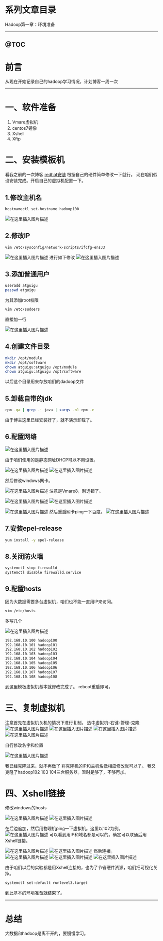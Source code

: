 # 系列文章目录
Hadoop第一章：环境准备

---

@[TOC](文章目录)
---

# 前言
从现在开始记录自己的hadoop学习情况，计划博客一周一次

---



# 一、软件准备

 1. Vmare虚拟机
 2. centos7镜像
 3. Xshell
 4. Xftp
# 二、安装模板机
看我之前的一次博客
[redhat安装](https://blog.csdn.net/weixin_50835854/article/details/119541986?spm=1001.2014.3001.5501)
根据自己的硬件简单修改一下就行。
现在咱们假设安装完成。开启自己的虚拟机配置一下。
 ## 1.修改主机名

```bash
hostnamectl set-hostname hadoop100
```
![在这里插入图片描述](https://img-blog.csdnimg.cn/d08a0a66cb8348b78453f9b0eae912fd.png)
## 2.修改IP

```bash
vim /etc/sysconfig/network-scripts/ifcfg-ens33 
```
![在这里插入图片描述](https://img-blog.csdnimg.cn/80107e0c64654383818a0e834713ec1e.png?x-oss-process=image/watermark,type_d3F5LXplbmhlaQ,shadow_50,text_Q1NETiBA6LaF5ZOlLS0=,size_20,color_FFFFFF,t_70,g_se,x_16)
进行如下修改
![在这里插入图片描述](https://img-blog.csdnimg.cn/49334e5d26d3426b8e0f3fee8669250f.png?x-oss-process=image/watermark,type_d3F5LXplbmhlaQ,shadow_50,text_Q1NETiBA6LaF5ZOlLS0=,size_20,color_FFFFFF,t_70,g_se,x_16)
## 3.添加普通用户

```bash
useradd atguigu
passwd atguigu
```
为其添加root权限

```bash
vim /etc/sudoers
```
直接加一行

![在这里插入图片描述](https://img-blog.csdnimg.cn/e5aa2838a3574691a903cd8d812af317.png)
## 4.创建文件目录

```bash
mkdir /opt/module
mkdir /opt/software
chown atguigu:atguigu /opt/module
chown atguigu:atguigu /opt/software
```
以后这个目录用来存放咱们的dadoop文件
## 5.卸载自带的jdk
```bash
rpm -qa | grep -i java | xargs -n1 rpm -e
```
由于博主这里已经安装好了，就不演示卸载了。
## 6.配置网络
![在这里插入图片描述](https://img-blog.csdnimg.cn/f2c0ed54e51649e986ab24f6149419b7.png?x-oss-process=image/watermark,type_d3F5LXplbmhlaQ,shadow_50,text_Q1NETiBA6LaF5ZOlLS0=,size_20,color_FFFFFF,t_70,g_se,x_16)

由于咱们使用的是静态网址DHCP可以不用设置。

![在这里插入图片描述](https://img-blog.csdnimg.cn/c20b2d0095394786a3283587f713134e.png?x-oss-process=image/watermark,type_d3F5LXplbmhlaQ,shadow_50,text_Q1NETiBA6LaF5ZOlLS0=,size_20,color_FFFFFF,t_70,g_se,x_16)
![在这里插入图片描述](https://img-blog.csdnimg.cn/1cfe96966a87477aa5525bf01718d9ff.png?x-oss-process=image/watermark,type_d3F5LXplbmhlaQ,shadow_50,text_Q1NETiBA6LaF5ZOlLS0=,size_20,color_FFFFFF,t_70,g_se,x_16)


然后修改windows网卡。

![在这里插入图片描述](https://img-blog.csdnimg.cn/3e77c83c2e034452acd792ff8d22de1e.png?x-oss-process=image/watermark,type_d3F5LXplbmhlaQ,shadow_50,text_Q1NETiBA6LaF5ZOlLS0=,size_20,color_FFFFFF,t_70,g_se,x_16)
注意是Vmare8，别选错了。

![在这里插入图片描述](https://img-blog.csdnimg.cn/c359e3df10514a688da0c87c0fecf9c8.png?x-oss-process=image/watermark,type_d3F5LXplbmhlaQ,shadow_50,text_Q1NETiBA6LaF5ZOlLS0=,size_20,color_FFFFFF,t_70,g_se,x_16)
![在这里插入图片描述](https://img-blog.csdnimg.cn/7826a25a4c7240afb31e2028fba2f822.png?x-oss-process=image/watermark,type_d3F5LXplbmhlaQ,shadow_50,text_Q1NETiBA6LaF5ZOlLS0=,size_20,color_FFFFFF,t_70,g_se,x_16)

![在这里插入图片描述](https://img-blog.csdnimg.cn/29aaf538d043444ebc580f6032ae0b90.png?x-oss-process=image/watermark,type_d3F5LXplbmhlaQ,shadow_50,text_Q1NETiBA6LaF5ZOlLS0=,size_20,color_FFFFFF,t_70,g_se,x_16)
然后重启网卡ping一下百度。
![在这里插入图片描述](https://img-blog.csdnimg.cn/8c790c2dd61547c3a7e6b3628c0ea121.png)
## 7.安装epel-release
```bash
yum install -y epel-release
```
## 8.关闭防火墙
```bash
systemctl stop firewalld
systemctl disable firewalld.service
```
## 9.配置hosts
因为大数据需要多台虚拟机，咱们也不能一直用IP来访问。

```bash
vim /etc/hosts
```
多写几个

![在这里插入图片描述](https://img-blog.csdnimg.cn/cd03428c62fb4c178789692e87d614f4.png?x-oss-process=image/watermark,type_d3F5LXplbmhlaQ,shadow_50,text_Q1NETiBA6LaF5ZOlLS0=,size_20,color_FFFFFF,t_70,g_se,x_16)

```bash
192.168.10.100 hadoop100
192.168.10.101 hadoop101
192.168.10.102 hadoop102
192.168.10.103 hadoop103
192.168.10.104 hadoop104
192.168.10.105 hadoop105
192.168.10.106 hadoop106
192.168.10.107 hadoop107
192.168.10.108 hadoop108
```
到这里模板虚拟机基本就修改完成了。
reboot重启即可。

# 三、复制虚拟机
注意首先在虚拟机关机的情况下进行复制。
选中虚拟机-右键-管理-克隆
![在这里插入图片描述](https://img-blog.csdnimg.cn/0d590776d16849d7afaf1c886e4b6b19.png?x-oss-process=image/watermark,type_d3F5LXplbmhlaQ,shadow_50,text_Q1NETiBA6LaF5ZOlLS0=,size_20,color_FFFFFF,t_70,g_se,x_16)
![在这里插入图片描述](https://img-blog.csdnimg.cn/44b3c1904c3d429386410c9bcf88b4f3.png?x-oss-process=image/watermark,type_d3F5LXplbmhlaQ,shadow_50,text_Q1NETiBA6LaF5ZOlLS0=,size_20,color_FFFFFF,t_70,g_se,x_16)
![在这里插入图片描述](https://img-blog.csdnimg.cn/793e83d699f0423190ecf6ed1e49f1d1.png?x-oss-process=image/watermark,type_d3F5LXplbmhlaQ,shadow_50,text_Q1NETiBA6LaF5ZOlLS0=,size_20,color_FFFFFF,t_70,g_se,x_16)
![在这里插入图片描述](https://img-blog.csdnimg.cn/7218b57f303f4114846444834ea03dc1.png?x-oss-process=image/watermark,type_d3F5LXplbmhlaQ,shadow_50,text_Q1NETiBA6LaF5ZOlLS0=,size_20,color_FFFFFF,t_70,g_se,x_16)

自行修改名字和位置

![在这里插入图片描述](https://img-blog.csdnimg.cn/cd449b4aa41a49539efd53daa5fb9074.png?x-oss-process=image/watermark,type_d3F5LXplbmhlaQ,shadow_50,text_Q1NETiBA6LaF5ZOlLS0=,size_20,color_FFFFFF,t_70,g_se,x_16)

我已经克隆过来，就不再做了
将克隆机的IP和主机名做相应修改就可以了。
我又克隆了hadoop102 103 104三台服务器。暂时是够了，不够再加。

# 四、Xshell链接
修改windows的hosts

![在这里插入图片描述](https://img-blog.csdnimg.cn/2e3c3f57b64249d6b7fd822a8112b882.png?x-oss-process=image/watermark,type_d3F5LXplbmhlaQ,shadow_50,text_Q1NETiBA6LaF5ZOlLS0=,size_20,color_FFFFFF,t_70,g_se,x_16)
![在这里插入图片描述](https://img-blog.csdnimg.cn/d2aa593f051a4817b06f490d5c53643a.png?x-oss-process=image/watermark,type_d3F5LXplbmhlaQ,shadow_50,text_Q1NETiBA6LaF5ZOlLS0=,size_20,color_FFFFFF,t_70,g_se,x_16)

在后边追加，然后用物理机ping一下虚拟机。这里以102为例。
![在这里插入图片描述](https://img-blog.csdnimg.cn/58e9365aa8aa4260a7665ac20208b470.png?x-oss-process=image/watermark,type_d3F5LXplbmhlaQ,shadow_50,text_Q1NETiBA6LaF5ZOlLS0=,size_20,color_FFFFFF,t_70,g_se,x_16)
可以看到用IP和域名都是可以的。确定可以联通后用Xshell链接。

![在这里插入图片描述](https://img-blog.csdnimg.cn/269ab18ed87b47b7b90b61368366829e.png?x-oss-process=image/watermark,type_d3F5LXplbmhlaQ,shadow_50,text_Q1NETiBA6LaF5ZOlLS0=,size_20,color_FFFFFF,t_70,g_se,x_16)
![在这里插入图片描述](https://img-blog.csdnimg.cn/c72e1909d44c43638211a6e19c982f3d.png?x-oss-process=image/watermark,type_d3F5LXplbmhlaQ,shadow_50,text_Q1NETiBA6LaF5ZOlLS0=,size_20,color_FFFFFF,t_70,g_se,x_16)
然后连接。
![在这里插入图片描述](https://img-blog.csdnimg.cn/ff002f854762496e84ab1a8de2d6d7e0.png?x-oss-process=image/watermark,type_d3F5LXplbmhlaQ,shadow_50,text_Q1NETiBA6LaF5ZOlLS0=,size_20,color_FFFFFF,t_70,g_se,x_16)
![在这里插入图片描述](https://img-blog.csdnimg.cn/460d9dacb78b4db1a30eebcac7f7ee21.png?x-oss-process=image/watermark,type_d3F5LXplbmhlaQ,shadow_50,text_Q1NETiBA6LaF5ZOlLS0=,size_20,color_FFFFFF,t_70,g_se,x_16)
![在这里插入图片描述](https://img-blog.csdnimg.cn/227aeacca3e74b8f9e1a16a12af27c98.png)

由于咱们以后的实验都是用Xshell连接的，也为了节省硬件资源，咱们把可视化关掉。

```bash
systemctl set-default runlevel3.target 
```

到此基本的环境准备就结束了。

---

# 总结
大数据和hadoop是离不开的，要慢慢学习。
